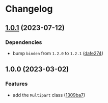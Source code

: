 # Changelog

## [1.0.1](https://github.com/binden-js/multipart/compare/v1.0.0...v1.0.1) (2023-07-12)

### Dependencies

- bump `binden` from `1.2.0` to `1.2.1` ([dafe274](https://github.com/binden-js/multipart/commit/dafe2745253c465247a70ffc295070daa22c9877))

## 1.0.0 (2023-03-02)

### Features

- add the `Multipart` class ([1309ba7](https://github.com/binden-js/multipart/commit/1309ba7ced8ddafdb2ab680cd40608638dae1b8e))
